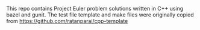 This repo contains Project Euler problem solutions written in C++ using bazel and gunit.
The test file template and make files were originally copied from
https://github.com/ratanparai/cpp-template 